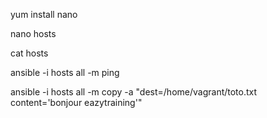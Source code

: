 yum install nano 

nano hosts

cat hosts

ansible -i hosts all -m ping

ansible -i hosts all -m copy -a "dest=/home/vagrant/toto.txt content='bonjour eazytraining'"
